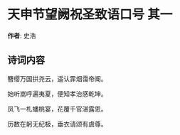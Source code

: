 # 天申节望阙祝圣致语口号  其一

**作者**: 史浩

## 诗词内容

簪缨万国拱尧云，遥认霏烟霭帝阍。

始听嵩呼遍夷夏，便知孝治感乾坤。

凤飞一札蟠桃宴，花覆千官湛露恩。

历数在躬无纪极，垂衣请颂有虞尊。

